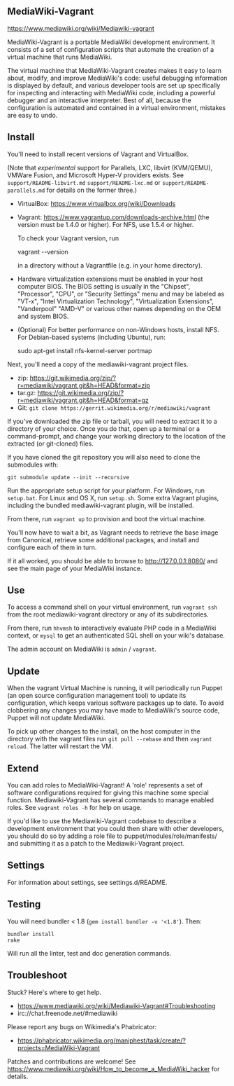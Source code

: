 ## MediaWiki-Vagrant

https://www.mediawiki.org/wiki/Mediawiki-vagrant

MediaWiki-Vagrant is a portable MediaWiki development environment. It consists
of a set of configuration scripts that automate the creation of a virtual
machine that runs MediaWiki.

The virtual machine that MediaWiki-Vagrant creates makes it easy to learn
about, modify, and improve MediaWiki's code: useful debugging information is
displayed by default, and various developer tools are set up specifically for
inspecting and interacting with MediaWiki code, including a powerful debugger
and an interactive interpreter. Best of all, because the configuration is
automated and contained in a virtual environment, mistakes are easy to undo.

## Install

You'll need to install recent versions of Vagrant and VirtualBox.

(Note that *experimental* support for Parallels, LXC, libvirt
(KVM/QEMU), VMWare Fusion, and Microsoft Hyper-V providers exists.
See `support/README-libvirt.md` `support/README-lxc.md` or
`support/README-parallels.md` for details on the former three.)

 * VirtualBox: https://www.virtualbox.org/wiki/Downloads
 * Vagrant: https://www.vagrantup.com/downloads-archive.html (the version must be
   1.4.0 or higher). For NFS, use 1.5.4 or higher.

   To check your Vagrant version, run

     vagrant --version

   in a directory without a Vagrantfile (e.g. in your home directory).
 * Hardware virtualization extensions must be enabled in your host computer
   BIOS. The BIOS setting is usually in the "Chipset", "Processor", "CPU", or
   "Security Settings" menu and may be labeled as "VT-x", "Intel
   Virtualization Technology", "Virtualization Extensions", "Vanderpool"
   "AMD-V" or various other names depending on the OEM and system BIOS.
 * (Optional) For better performance on non-Windows hosts, install NFS.  For
   Debian-based systems (including Ubuntu), run:

    sudo apt-get install nfs-kernel-server portmap

Next, you'll need a copy of the mediawiki-vagrant project files.

 * zip: https://git.wikimedia.org/zip/?r=mediawiki/vagrant.git&h=HEAD&format=zip
 * tar.gz: https://git.wikimedia.org/zip/?r=mediawiki/vagrant.git&h=HEAD&format=gz
 * Git: `git clone https://gerrit.wikimedia.org/r/mediawiki/vagrant`

If you've downloaded the zip file or tarball, you will need to extract it to a
directory of your choice. Once you do that, open up a terminal or a
command-prompt, and change your working directory to the location of the
extracted (or git-cloned) files.

If you have cloned the git repository you will also need to clone the
submodules with:

    git submodule update --init --recursive

Run the appropriate setup script for your platform. For Windows, run
`setup.bat`. For Linux and OS X, run `setup.sh`. Some extra Vagrant plugins,
including the bundled mediawiki-vagrant plugin, will be installed.

From there, run `vagrant up` to provision and boot the virtual machine.

You'll now have to wait a bit, as Vagrant needs to retrieve the base image from
Canonical, retrieve some additional packages, and install and configure each of
them in turn.

If it all worked, you should be able to browse to http://127.0.0.1:8080/ and
see the main page of your MediaWiki instance.


## Use

To access a command shell on your virtual environment, run `vagrant ssh` from
the root mediawiki-vagrant directory or any of its subdirectories.

From there, run `hhvmsh` to interactively evaluate PHP code in a MediaWiki
context, or `mysql` to get an authenticated SQL shell on your wiki's database.

The admin account on MediaWiki is `admin` / `vagrant`.


## Update

When the vagrant Virtual Machine is running, it will periodically run Puppet
(an open source configuration management tool) to update its configuration,
which keeps various software packages up to date. To avoid clobbering any
changes you may have made to MediaWiki's source code, Puppet will not update
MediaWiki.

To pick up other changes to the install, on the host computer in the directory
with the vagrant files run `git pull --rebase` and then `vagrant reload`.
The latter will restart the VM.


## Extend

You can add roles to MediaWiki-Vagrant! A 'role' represents a set of software
configurations required for giving this machine some special function.
Mediawiki-Vagrant has several commands to manage enabled roles.
See `vagrant roles -h` for help on usage.

If you'd like to use the Mediawiki-Vagrant codebase to describe a development
environment that you could then share with other developers, you should do so
by adding a role file to puppet/modules/role/manifests/ and submitting it as a
patch to the Mediawiki-Vagrant project.


## Settings

For information about settings, see settings.d/README.

## Testing

You will need bundler < 1.8 (`gem install bundler -v '<1.8'`). Then:

    bundler install
    rake

Will run all the linter, test and doc generation commands.

## Troubleshoot

Stuck? Here's where to get help.

 * https://www.mediawiki.org/wiki/Mediawiki-Vagrant#Troubleshooting
 * irc://chat.freenode.net/#mediawiki

Please report any bugs on Wikimedia's Phabricator:
 * https://phabricator.wikimedia.org/maniphest/task/create/?projects=MediaWiki-Vagrant

Patches and contributions are welcome!
See <https://www.mediawiki.org/wiki/How_to_become_a_MediaWiki_hacker> for details.

